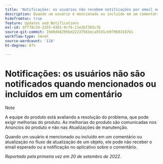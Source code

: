 ```yaml
---
title: 'Notificações: os usuários não recebem notificações por email ou no aplicativo quando mencionados ou incluídos em um comentário'
description: Quando um usuário é mencionado ou incluído em um comentário ou atualização no fluxo de atualização de um objeto, ele pode não receber o email ou a notificação no aplicativo esperados sobre o comentário.
hidefromtoc: true
feature: Updates and Notifications
exl-id: dff78c3d-2355-4381-9cf6-11e2bf303c7b
source-git-commit: 1940d4d2956d22237563eca55d1cb979603187b1
workflow-type: tm+mt
source-wordcount: '118'
ht-degree: 87%

---
```


# Notificações: os usuários não são notificados quando mencionados ou incluídos em um comentário

>[!NOTE]
>
>A equipe do produto está avaliando a resolução do problema, que pode exigir melhorias do produto. As melhorias do produto são comunicadas nos Anúncios do produto e não nas Atualizações de manutenção.

Quando um usuário é mencionado ou incluído em um comentário ou atualização no fluxo de atualização de um objeto, ele pode não receber o email esperado ou a notificação no aplicativo sobre o comentário.

_Reportado pela primeira vez em 20 de setembro de 2022._

<!--CHECK ME - NO VIEWS APRIL-JUNE 2025-->
